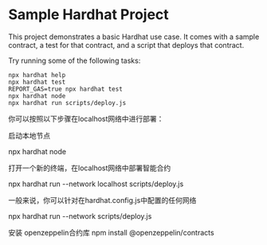 # Sample Hardhat Project

This project demonstrates a basic Hardhat use case. It comes with a sample contract, a test for that contract, and a script that deploys that contract.

Try running some of the following tasks:

```shell
npx hardhat help
npx hardhat test
REPORT_GAS=true npx hardhat test
npx hardhat node
npx hardhat run scripts/deploy.js
```

你可以按照以下步骤在localhost网络中进行部署：

启动本地节点

npx hardhat node

打开一个新的终端，在localhost网络中部署智能合约

npx hardhat run --network localhost scripts/deploy.js

一般来说，你可以针对在hardhat.config.js中配置的任何网络

npx hardhat run --network <your-network> scripts/deploy.js

安装 openzeppelin合约库
 npm install @openzeppelin/contracts

